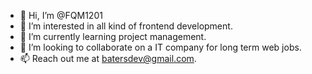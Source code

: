 - 👋 Hi, I’m @FQM1201
- 👀 I’m interested in all kind of frontend development.
- 🌱 I’m currently learning project management.
- 💞️ I’m looking to collaborate on a IT company for long term web jobs.
- 📫 Reach out me at batersdev@gmail.com.

<!---
FQM1201/FQM1201 is a ✨ special ✨ repository because its `README.md` (this file) appears on your GitHub profile.
You can click the Preview link to take a look at your changes.
--->
